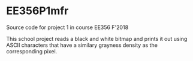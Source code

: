 # EE356P1mfr
Source code for project 1 in course EE356 F'2018

This school project reads a black and white bitmap and prints it out using ASCII characters that have a similary grayness density as the corresponding pixel.
